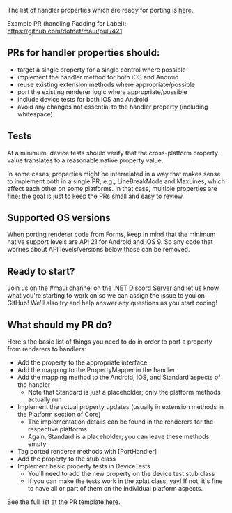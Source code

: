 The list of handler properties which are ready for porting is [here](https://github.com/dotnet/maui/projects/4).

Example PR (handling Padding for Label): https://github.com/dotnet/maui/pull/421

## PRs for handler properties should:

- target a single property for a single control where possible
- implement the handler method for both iOS and Android
- reuse existing extension methods where appropriate/possible
- port the existing renderer logic where appropriate/possible
- include device tests for both iOS and Android
- avoid any changes not essential to the handler property (including whitespace)

## Tests
At a minimum, device tests should verify that the cross-platform property value translates to a reasonable native property value. 

In some cases, properties might be interrelated in a way that makes sense to implement both in a single PR; e.g., LineBreakMode and MaxLines, which affect each other on some platforms. In that case, multiple properties are fine; the goal is just to keep the PRs small and easy to review.

## Supported OS versions
When porting renderer code from Forms, keep in mind that the minimum native support levels are API 21 for Android and iOS 9. So any code that worries about API levels/versions below those can be removed.

## Ready to start?

Join us on the #maui channel on the [.NET Discord Server](http://aka.ms/dotnet-discord) and let us know what you're starting to work on so we can assign the issue to you on GitHub!  We'll also try and help answer any questions as you start coding!

## What should my PR do?

Here's the basic list of things you need to do in order to port a property from renderers to handlers:

- Add the property to the appropriate interface
- Add the mapping to the PropertyMapper in the handler
- Add the mapping method to the Android, iOS, and Standard aspects of the handler
	- Note that Standard is just a placeholder; only the platform methods actually run
- Implement the actual property updates (usually in extension methods in the Platform section of Core)	
	- The implementation details can be found in the renderers for the respective platforms
	- Again, Standard is a placeholder; you can leave these methods empty
- Tag ported renderer methods with [PortHandler]
- Add the property to the stub class
- Implement basic property tests in DeviceTests
	- You'll need to add the new property on the device test stub class
	- If you can make the tests work in the xplat class, yay! If not, it's fine to have all or part of them on the individual platform aspects. 

See the full list at the PR template [here](https://github.com/dotnet/maui/blob/main/.github/PULL_REQUEST_TEMPLATE.md).